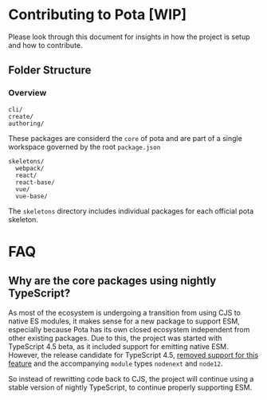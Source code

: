 # Contributing to Pota [WIP]

Please look through this document for insights in how the project is setup and how to contribute.

## Folder Structure

### Overview

```
cli/
create/
authoring/
```

These packages are considerd the `core` of pota and are part of a single workspace governed by the root `package.json`

```
skeletons/
  webpack/
  react/
  react-base/
  vue/
  vue-base/
```

The `skeletons` directory includes individual packages for each official pota skeleton.

# FAQ

## Why are the core packages using nightly TypeScript?

As most of the ecosystem is undergoing a transition from using CJS to native ES modules, it makes
sense for a new package to support ESM, especially because Pota has its own closed ecosystem
independent from other existing packages. Due to this, the project was started with TypeScript 4.5
beta, as it included support for emitting native ESM. However, the release candidate for TypeScript
4.5,
[removed support for this feature](https://devblogs.microsoft.com/typescript/announcing-typescript-4-5-rc/#esm-nodejs)
and the accompanying `module` types `nodenext` and `node12`.

So instead of rewritting code back to CJS, the project will continue using a stable version of
nightly TypeScript, to continue properly supporting ESM.
